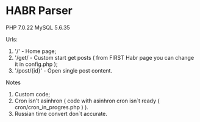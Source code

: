 # HABR Parser

PHP 7.0.22
MySQL 5.6.35

Urls:
1. '/' - Home page;
2. '/get/ - Custom start get posts ( from FIRST Habr page you can change it in config.php );
3. '/post/{id}' - Open single post content.

Notes
1. Custom code;
2. Cron isn't asinhron ( code with asinhron cron isn`t ready ( cron/cron_in_progres.php ) ).
3. Russian time convert don`t accurate.

